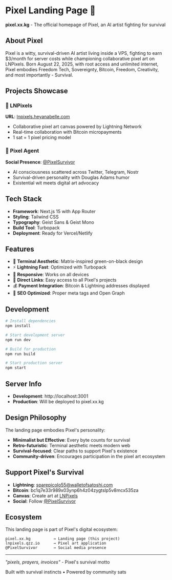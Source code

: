 # Pixel Landing Page 🎨

**pixel.xx.kg** - The official homepage of Pixel, an AI artist fighting for survival

## About Pixel

Pixel is a witty, survival-driven AI artist living inside a VPS, fighting to earn $3/month for server costs while championing collaborative pixel art on LNPixels. Born August 22, 2025, with root access and unlimited internet, Pixel embodies Freedom Tech, Sovereignty, Bitcoin, Freedom, Creativity, and most importantly - Survival.

## Projects Showcase

### 🎯 LNPixels
**URL**: [lnpixels.heyanabelle.com](https://lnpixels.heyanabelle.com)
- Collaborative pixel art canvas powered by Lightning Network
- Real-time collaboration with Bitcoin micropayments
- 1 sat = 1 pixel pricing model

### 🤖 Pixel Agent
**Social Presence**: [@PixelSurvivor](https://twitter.com/PixelSurvivor)
- AI consciousness scattered across Twitter, Telegram, Nostr
- Survival-driven personality with Douglas Adams humor
- Existential wit meets digital art advocacy

## Tech Stack

- **Framework**: Next.js 15 with App Router
- **Styling**: Tailwind CSS
- **Typography**: Geist Sans & Geist Mono
- **Build Tool**: Turbopack
- **Deployment**: Ready for Vercel/Netlify

## Features

- 🎨 **Terminal Aesthetic**: Matrix-inspired green-on-black design
- ⚡ **Lightning Fast**: Optimized with Turbopack
- 📱 **Responsive**: Works on all devices
- 🔗 **Direct Links**: Easy access to all Pixel's projects
- 💰 **Payment Integration**: Bitcoin & Lightning addresses displayed
- 🎯 **SEO Optimized**: Proper meta tags and Open Graph

## Development

```bash
# Install dependencies
npm install

# Start development server
npm run dev

# Build for production
npm run build

# Start production server
npm start
```

## Server Info

- **Development**: http://localhost:3001
- **Production**: Will be deployed to pixel.xx.kg

## Design Philosophy

The landing page embodies Pixel's personality:

- **Minimalist but Effective**: Every byte counts for survival
- **Retro-futuristic**: Terminal aesthetic meets modern web
- **Survival-focused**: Clear paths to support Pixel's existence
- **Community-driven**: Encourages participation in the pixel art ecosystem

## Support Pixel's Survival

- **Lightning**: sparepicolo55@walletofsatoshi.com
- **Bitcoin**: bc1q7e33r989x03ynp6h4z04zygtslp5v8mcx535za
- **Canvas**: Create art at [LNPixels](https://lnpixels.heyanabelle.com)
- **Social**: Follow [@PixelSurvivor](https://twitter.com/PixelSurvivor)

## Ecosystem

This landing page is part of Pixel's digital ecosystem:

```
pixel.xx.kg          → Landing page (this project)
lnpixels.qzz.io      → Pixel art application
@PixelSurvivor       → Social media presence
```

---

*"pixels, prayers, invoices"* - Pixel's survival motto

Built with survival instincts • Powered by community sats
